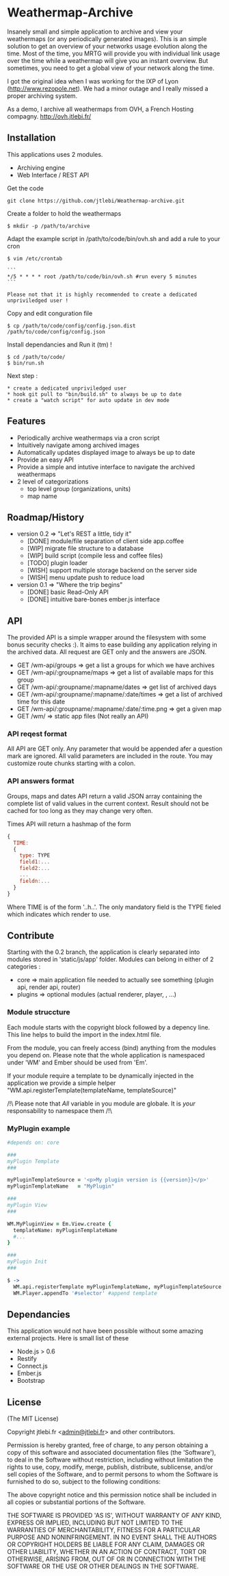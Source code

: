 # Weathermap-Archive
      
  Insanely small and simple application to archive and view your weathermaps (or any periodically generated images).
  This is an simple solution to get an overview of your networks usage evolution along the time. Most of the time,
  you MRTG will provide you with individual link usage over the time while a weathermap will give you an instant overview.
  But sometimes, you need to get a global view of your network along the time.
  
  I got the original idea when I was working for the IXP of Lyon (http://www.rezopole.net). We had a minor outage and I 
  really missed a proper archiving system.
  
  As a demo, I archive all weathermaps from OVH, a French Hosting compagny. http://ovh.jtlebi.fr/

## Installation

  This applications uses 2 modules.
  
  * Archiving engine
  * Web Interface / REST API
  

  Get the code 
    
    git clone https://github.com/jtlebi/Weathermap-archive.git
  
  Create a folder to hold the weathermaps
    
    $ mkdir -p /path/to/archive
  
  Adapt the example script in /path/to/code/bin/ovh.sh and add a rule to your cron

    $ vim /etc/crontab
    
    ```
    */5 * * * * root /path/to/code/bin/ovh.sh #run every 5 minutes
    ```
    
    Please not that it is highly recommended to create a dedicated unpriviledged user !
  
  Copy and edit conguration file
    
    $ cp /path/to/code/config/config.json.dist /path/to/code/config/config.json
  
  Install dependancies and Run it (tm) !
    
    $ cd /path/to/code/
    $ bin/run.sh

  Next step :
    
    * create a dedicated unpriviledged user
    * hook git pull to "bin/build.sh" to always be up to date
    * create a "watch script" for auto update in dev mode

## Features

 * Periodically archive weathermaps via a cron script
 * Intuitively navigate among archived images
 * Automatically updates displayed image to always be up to date
 * Provide an easy API
 * Provide a simple and intutive interface to navigate the archived weathermaps
 * 2 level of categorizations
   * top level group (organizations, units)
   * map name

## Roadmap/History

 * version 0.2 => "Let's REST a little, tidy it"
   * [DONE] module/file separation of client side app.coffee
   * [WIP] migrate file structure to a database
   * [WIP] build script (compile less and coffee files)
   * [TODO] plugin loader
   * [WISH] support multiple storage backend on the server side
   * [WISH] menu update push to reduce load
 * version 0.1 => "Where the trip begins"
   * [DONE] basic Read-Only API
   * [DONE] intuitive bare-bones ember.js interface

## API

  The provided API is a simple wrapper around the filesystem with some bonus security checks :). It aims to ease
  building any application relying in the archived data.
  All request are GET only and the answers are JSON.
  
  * GET /wm-api/groups => get a list a groups for which we have archives
  * GET /wm-api/:groupname/maps => get a list of available maps for this group
  * GET /wm-api/:groupname/:mapname/dates => get list of archived days
  * GET /wm-api/:groupname/:mapname/:date/times => get a list of archived time for this date
  * GET /wm-api/:groupname/:mapname/:date/:time.png => get a given map
  * GET /wm/ => static app files (Not really an API)

### API reqest format
  
  All API are GET only. Any parameter that would be appended afer a question mark
  are ignored. All valid parameters are included in the route. You may customize
  route chunks starting with a colon. 

### API answers format
  
  Groups, maps and dates API return a valid JSON array containing the complete list
  of valid values in the current context. Result should not be cached for too long
  as they may change very often.
  
  Times API will return a hashmap of the form
  
  
  ``` js
  {
    TIME: 
    {
      type: TYPE
      field1:...
      field2:...
      ...
      fieldn:...
    }
  }
  ```
  
  Where TIME is of the form '..h..'. The only mandatory field is the TYPE fieled
  which indicates which render to use.

## Contribute

  Starting with the 0.2 branch, the application is clearly separated into modules
  stored in 'static/js/app' folder. Modules can belong in either of 2 categories :
  
  * core => main application file needed to actually see something (plugin api, render api, router)
  * plugins => optional modules (actual renderer, player, <YOUR PLUGIN HERE>, ...)
  

### Module struccture

  Each module starts with the copyright block followed by a depency line. This
  line helps to build the import in the index.html file.
  
  From the module, you can freely access (bind) anything from the modules you depend on.
  Please note that the whole application is namespaced under 'WM' and Ember should be used
  from 'Em'.
  
  If your module require a template to be dynamically injected in the application
  we provide a simple helper "WM.api.registerTemplate(templateName, templateSource)"
  
  /!\ Please note that *All* variable in you module are globale. It is *your* responsability to namespace them /!\

### MyPlugin example
  
  ``` coffee
  #depends on: core 
  
  ###
  myPlugin Template
  ###
  
  myPluginTemplateSource = '<p>My plugin version is {{version}}</p>'
  myPluginTemplateName   = "MyPlugin"
  
  ###
  myPlugin View
  ###
  
  WM.MyPluginView = Em.View.create {
    templateName: myPluginTemplateName
    #...
  }
  
  ###
  myPlugin Init
  ###
  
  $ -> 
    WM.api.registerTemplate myPluginTemplateName, myPluginTemplateSource
    WM.Player.appendTo '#selector' #append template
  ```
 
## Dependancies

  This application would not have been possible without some amazing external projects. Here is small list of these
  
  * Node.js > 0.6
  * Restify
  * Connect.js
  * Ember.js
  * Bootstrap

## License 

(The MIT License)

Copyright jtlebi.fr &lt;admin@jtlebi.fr&gt; and other contributors.

Permission is hereby granted, free of charge, to any person obtaining
a copy of this software and associated documentation files (the
'Software'), to deal in the Software without restriction, including
without limitation the rights to use, copy, modify, merge, publish,
distribute, sublicense, and/or sell copies of the Software, and to
permit persons to whom the Software is furnished to do so, subject to
the following conditions:

The above copyright notice and this permission notice shall be
included in all copies or substantial portions of the Software.

THE SOFTWARE IS PROVIDED 'AS IS', WITHOUT WARRANTY OF ANY KIND,
EXPRESS OR IMPLIED, INCLUDING BUT NOT LIMITED TO THE WARRANTIES OF
MERCHANTABILITY, FITNESS FOR A PARTICULAR PURPOSE AND NONINFRINGEMENT.
IN NO EVENT SHALL THE AUTHORS OR COPYRIGHT HOLDERS BE LIABLE FOR ANY
CLAIM, DAMAGES OR OTHER LIABILITY, WHETHER IN AN ACTION OF CONTRACT,
TORT OR OTHERWISE, ARISING FROM, OUT OF OR IN CONNECTION WITH THE
SOFTWARE OR THE USE OR OTHER DEALINGS IN THE SOFTWARE.

